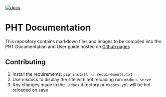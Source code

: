 [![docs](https://github.com/PHT-Medic/documentation/actions/workflows/deploy_docs.yml/badge.svg)](https://github.com/PHT-Medic/documentation/actions/workflows/deploy_docs.yml)
# PHT Documentation

This repository contains markdown files and images to be compiled into the PHT Documentation and User guide hosted
on [Github pages](pht-medic.github.io/documentation/)

## Contributing

1. Install the requirements: `pip install -r requirements.txt`
2. Use mkdocs to display the site with hot reloading run: `mkdocs serve`
3. Any changes made in the `./docs` directory or `mkdocs.yml` will be hot reloaded on save
